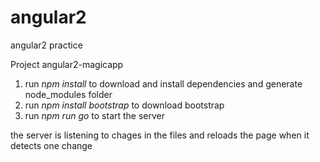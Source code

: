 # angular2
angular2 practice 

Project angular2-magicapp

1. run <i>npm install</i> to download and install dependencies and generate node_modules folder
2. run <i>npm install bootstrap</i> to download bootstrap
3. run <i>npm run go</i> to start the server

  the server is listening to chages in the files and reloads the page when it detects one change

